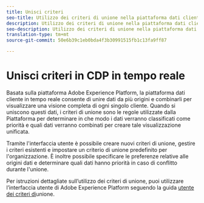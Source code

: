 ```yaml
---
title: Unisci criteri
seo-title: Utilizzo dei criteri di unione nella piattaforma dati cliente in tempo reale
description: Utilizzo dei criteri di unione nella piattaforma dati cliente in tempo reale
seo-description: Utilizzo dei criteri di unione nella piattaforma dati cliente in tempo reale
translation-type: tm+mt
source-git-commit: 50e6b39c1eb0bda4f3b30991515fb1c13fa9ff87

---
```



# Unisci criteri in CDP in tempo reale

Basata sulla piattaforma Adobe Experience Platform, la piattaforma dati cliente in tempo reale consente di unire dati da più origini e combinarli per visualizzare una visione completa di ogni singolo cliente. Quando si uniscono questi dati, i criteri di unione sono le regole utilizzate dalla Piattaforma per determinare in che modo i dati verranno classificati come priorità e quali dati verranno combinati per creare tale visualizzazione unificata.

Tramite l&#39;interfaccia utente è possibile creare nuovi criteri di unione, gestire i criteri esistenti e impostare un criterio di unione predefinito per l&#39;organizzazione. È inoltre possibile specificare le preferenze relative alle origini dati e determinare quali dati hanno priorità in caso di conflitto durante l&#39;unione.

Per istruzioni dettagliate sull’utilizzo dei criteri di unione, puoi utilizzare l’interfaccia utente di Adobe Experience Platform seguendo la guida [utente dei criteri di](../../profile/ui/merge-policies.md)unione.

